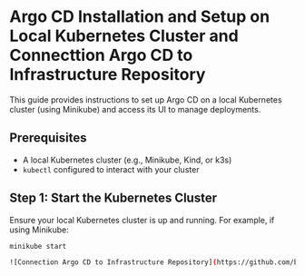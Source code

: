 # Argo CD Installation and Setup on Local Kubernetes Cluster and Connecttion Argo CD to Infrastructure Repository

This guide provides instructions to set up Argo CD on a local Kubernetes cluster (using Minikube) and access its UI to manage deployments.

## Prerequisites

- A local Kubernetes cluster (e.g., Minikube, Kind, or k3s)
- `kubectl` configured to interact with your cluster

## Step 1: Start the Kubernetes Cluster

Ensure your local Kubernetes cluster is up and running. For example, if using Minikube:

```bash
minikube start

![Connection Argo CD to Infrastructure Repository](https://github.com/bipro-b/sample-app-infra/blob/main/sample-app/images/arg.png?raw=true)


